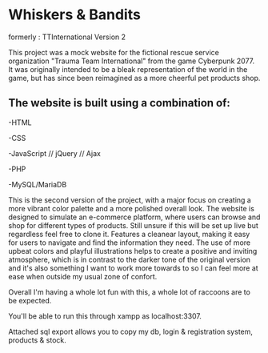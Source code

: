 # Whiskers & Bandits
formerly : TTInternational Version 2

This project was a mock website for the fictional rescue service organization "Trauma Team International" from the game Cyberpunk 2077. 
It was originally intended to be a bleak representation of the world in the game, but has since been reimagined as a more cheerful pet products shop.

## The website is built using a combination of:


-HTML


-CSS


-JavaScript // jQuery // Ajax


-PHP


-MySQL/MariaDB



This is the second version of the project, with a major focus on creating a more vibrant color palette and a more polished overall look. The website is designed to simulate an e-commerce platform, where users can browse and shop for different types of products. Still unsure if this will be set up live but regardless feel free to clone it.
Features a cleanear layout, making it easy for users to navigate and find the information they need. The use of more upbeat colors and playful illustrations helps to create a positive and inviting atmosphere, which is in contrast to the darker tone of the original version and it's also something I want to work more towards to so I can feel more at ease when outside my usual zone of confort.

Overall I'm having a whole lot fun with this, a whole lot of raccoons are to be expected.


You'll be able to run this through xampp as localhost:3307. 

Attached sql export allows you to copy my db, login & registration system, products & stock.
